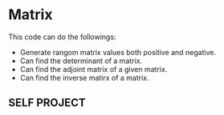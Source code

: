 # Matrix

This code can do the followings:
 - Generate rangom matrix values both positive and negative.
 - Can find the determinant of a matrix.
 - Can find the adjoint matrix of a given matrix.
 - Can find the inverse matirx of a matrix.

## SELF PROJECT
